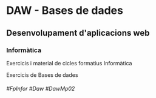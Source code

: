 # DAW - Bases de dades
## Desenvolupament d'aplicacions web
### Informàtica

Exercicis i material de cicles formatius Informàtica

Exercicis de Bases de dades

###### #FpInfor #Daw #DawMp02
